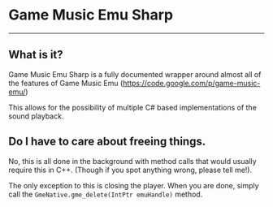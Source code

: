 # Game Music Emu Sharp
----
## What is it?

Game Music Emu Sharp is a fully documented wrapper around almost all of the features of Game Music Emu (https://code.google.com/p/game-music-emu/)

This allows for the possibility of multiple C# based implementations of the sound playback.

## Do I have to care about freeing things.

No, this is all done in the background with method calls that would usually require this in C++. (Though if you spot anything wrong, please tell me!).

The only exception to this is closing the player. When you are done, simply call the ```GmeNative.gme_delete(IntPtr emuHandle)``` method.
